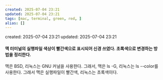 ```yaml
---
created: 2025-07-04 23:21
updated: 2025-07-04 23:21
tags: [mac, terminal, green, red, ]
alias: []
---
```


created: 2025-07-04 23:21
updated: 2025-07-04 23:21

#### 맥 터미널의 실행파일 색상이 빨간색으로 표시되어 신경 쓰였다. 초록색으로 변경하는 방법을 정리한다.

맥은 BSD, 리눅스는 GNU 커널을 사용한다.
그래서, 
맥은 ls -G, 리눅스는 ls --color를 사용한다.
그래서 맥은 실행파일이 빨간색, 리눅스는 초록색이다.